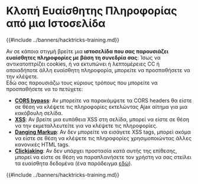 # Κλοπή Ευαίσθητης Πληροφορίας από μια Ιστοσελίδα

{{#include ../banners/hacktricks-training.md}}

Αν σε κάποια στιγμή βρείτε μια **ιστοσελίδα που σας παρουσιάζει ευαίσθητες πληροφορίες με βάση τη συνεδρία σας**: Ίσως να αντικατοπτρίζει cookies, ή να εκτυπώνει ή λεπτομέρειες CC ή οποιαδήποτε άλλη ευαίσθητη πληροφορία, μπορείτε να προσπαθήσετε να την κλέψετε.\
Εδώ σας παρουσιάζω τους κύριους τρόπους που μπορείτε να προσπαθήσετε να το πετύχετε:

- [**CORS bypass**](../pentesting-web/cors-bypass.md): Αν μπορείτε να παρακάμψετε τα CORS headers θα είστε σε θέση να κλέψετε τις πληροφορίες εκτελώντας Ajax αίτημα για μια κακόβουλη σελίδα.
- [**XSS**](../pentesting-web/xss-cross-site-scripting/): Αν βρείτε μια ευπάθεια XSS στη σελίδα, μπορεί να είστε σε θέση να την εκμεταλλευτείτε για να κλέψετε τις πληροφορίες.
- [**Danging Markup**](../pentesting-web/dangling-markup-html-scriptless-injection/): Αν δεν μπορείτε να εισάγετε XSS tags, μπορεί ακόμα να είστε σε θέση να κλέψετε τις πληροφορίες χρησιμοποιώντας άλλες κανονικές HTML tags.
- [**Clickjaking**](../pentesting-web/clickjacking.md): Αν δεν υπάρχει προστασία κατά αυτής της επίθεσης, μπορεί να είστε σε θέση να παραπλανήσετε τον χρήστη να σας στείλει τα ευαίσθητα δεδομένα (ένα παράδειγμα [εδώ](https://medium.com/bugbountywriteup/apache-example-servlet-leads-to-61a2720cac20)).

{{#include ../banners/hacktricks-training.md}}
